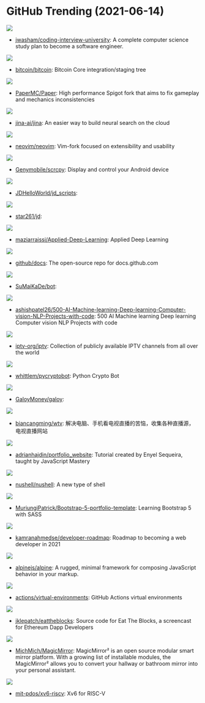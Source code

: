 # GitHub Trending (2021-06-14)

![](https://img.shields.io/badge/none-New%20777-green?style=flat-square&logo=appveyor)
- [jwasham/coding-interview-university](https://github.com/jwasham/coding-interview-university): A complete computer science study plan to become a software engineer.

![](https://img.shields.io/badge/C%2B%2B-New%2043-green?style=flat-square&logo=appveyor)
- [bitcoin/bitcoin](https://github.com/bitcoin/bitcoin): Bitcoin Core integration/staging tree

![](https://img.shields.io/badge/Shell-New%20120-green?style=flat-square&logo=appveyor)
- [PaperMC/Paper](https://github.com/PaperMC/Paper): High performance Spigot fork that aims to fix gameplay and mechanics inconsistencies

![](https://img.shields.io/badge/Python-New%20534-green?style=flat-square&logo=appveyor)
- [jina-ai/jina](https://github.com/jina-ai/jina): An easier way to build neural search on the cloud

![](https://img.shields.io/badge/Vim%20script-New%20141-green?style=flat-square&logo=appveyor)
- [neovim/neovim](https://github.com/neovim/neovim): Vim-fork focused on extensibility and usability

![](https://img.shields.io/badge/C-New%20252-green?style=flat-square&logo=appveyor)
- [Genymobile/scrcpy](https://github.com/Genymobile/scrcpy): Display and control your Android device

![](https://img.shields.io/badge/JavaScript-New%2030-green?style=flat-square&logo=appveyor)
- [JDHelloWorld/jd_scripts](https://github.com/JDHelloWorld/jd_scripts): 

![](https://img.shields.io/badge/JavaScript-New%2034-green?style=flat-square&logo=appveyor)
- [star261/jd](https://github.com/star261/jd): 

![](https://img.shields.io/badge/none-New%20399-green?style=flat-square&logo=appveyor)
- [maziarraissi/Applied-Deep-Learning](https://github.com/maziarraissi/Applied-Deep-Learning): Applied Deep Learning

![](https://img.shields.io/badge/JavaScript-New%2011-green?style=flat-square&logo=appveyor)
- [github/docs](https://github.com/github/docs): The open-source repo for docs.github.com

![](https://img.shields.io/badge/Python-New%2031-green?style=flat-square&logo=appveyor)
- [SuMaiKaDe/bot](https://github.com/SuMaiKaDe/bot): 

![](https://img.shields.io/badge/none-New%20138-green?style=flat-square&logo=appveyor)
- [ashishpatel26/500-AI-Machine-learning-Deep-learning-Computer-vision-NLP-Projects-with-code](https://github.com/ashishpatel26/500-AI-Machine-learning-Deep-learning-Computer-vision-NLP-Projects-with-code): 500 AI Machine learning Deep learning Computer vision NLP Projects with code

![](https://img.shields.io/badge/JavaScript-New%20231-green?style=flat-square&logo=appveyor)
- [iptv-org/iptv](https://github.com/iptv-org/iptv): Collection of publicly available IPTV channels from all over the world

![](https://img.shields.io/badge/Python-New%2034-green?style=flat-square&logo=appveyor)
- [whittlem/pycryptobot](https://github.com/whittlem/pycryptobot): Python Crypto Bot

![](https://img.shields.io/badge/TypeScript-New%2011-green?style=flat-square&logo=appveyor)
- [GaloyMoney/galoy](https://github.com/GaloyMoney/galoy): 

![](https://img.shields.io/badge/Python-New%20156-green?style=flat-square&logo=appveyor)
- [biancangming/wtv](https://github.com/biancangming/wtv): 解决电脑、手机看电视直播的苦恼，收集各种直播源，电视直播网站

![](https://img.shields.io/badge/JavaScript-New%2031-green?style=flat-square&logo=appveyor)
- [adrianhajdin/portfolio_website](https://github.com/adrianhajdin/portfolio_website): Tutorial created by Enyel Sequeira, taught by JavaScript Mastery

![](https://img.shields.io/badge/Rust-New%20175-green?style=flat-square&logo=appveyor)
- [nushell/nushell](https://github.com/nushell/nushell): A new type of shell

![](https://img.shields.io/badge/JavaScript-New%2051-green?style=flat-square&logo=appveyor)
- [MuriungiPatrick/Bootstrap-5-portfolio-template](https://github.com/MuriungiPatrick/Bootstrap-5-portfolio-template): Learning Bootstrap 5 with SASS

![](https://img.shields.io/badge/none-New%20112-green?style=flat-square&logo=appveyor)
- [kamranahmedse/developer-roadmap](https://github.com/kamranahmedse/developer-roadmap): Roadmap to becoming a web developer in 2021

![](https://img.shields.io/badge/HTML-New%20152-green?style=flat-square&logo=appveyor)
- [alpinejs/alpine](https://github.com/alpinejs/alpine): A rugged, minimal framework for composing JavaScript behavior in your markup.

![](https://img.shields.io/badge/PowerShell-New%209-green?style=flat-square&logo=appveyor)
- [actions/virtual-environments](https://github.com/actions/virtual-environments): GitHub Actions virtual environments

![](https://img.shields.io/badge/JavaScript-New%2017-green?style=flat-square&logo=appveyor)
- [jklepatch/eattheblocks](https://github.com/jklepatch/eattheblocks): Source code for Eat The Blocks, a screencast for Ethereum Dapp Developers

![](https://img.shields.io/badge/JavaScript-New%205-green?style=flat-square&logo=appveyor)
- [MichMich/MagicMirror](https://github.com/MichMich/MagicMirror): MagicMirror² is an open source modular smart mirror platform. With a growing list of installable modules, the MagicMirror² allows you to convert your hallway or bathroom mirror into your personal assistant.

![](https://img.shields.io/badge/C-New%204-green?style=flat-square&logo=appveyor)
- [mit-pdos/xv6-riscv](https://github.com/mit-pdos/xv6-riscv): Xv6 for RISC-V

